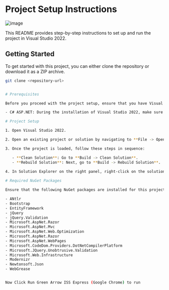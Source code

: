 # Project Setup Instructions
![image](https://github.com/Kempster33/Shampoo-Specific-Website/assets/15764472/df30fe02-7334-4988-bbfe-5894f66de47c)

This README provides step-by-step instructions to set up and run the project in Visual Studio 2022. 

## Getting Started

To get started with this project, you can either clone the repository or download it as a ZIP archive.

```bash
git clone <repository-url>


# Prerequisites

Before you proceed with the project setup, ensure that you have Visual Studio 2022 installed with the following components:

- C# ASP.NET: During the installation of Visual Studio 2022, make sure to select the option to install the ability to create C# ASP.NET projects.

# Project Setup

1. Open Visual Studio 2022.

2. Open an existing project or solution by navigating to **File -> Open -> Project/Solution** and selecting our `.sln` file.

3. Once the project is loaded, follow these steps in sequence:

   - **Clean Solution**: Go to **Build -> Clean Solution**.
   - **Rebuild Solution**: Next, go to **Build -> Rebuild Solution**.
   
4. In Solution Explorer on the right panel, right-click on the solution and select **Restore NuGet Packages**.

# Required NuGet Packages

Ensure that the following NuGet packages are installed for this project. You can check and manage them under **Tools -> NuGet Package Manager -> Manage NuGet Packages for Solutions**. Make sure they are listed as "Installed."

- ANtlr
- Bootstrap
- EntityFramework
- jQuery
- jQuery.Validation
- Microsoft.AspNet.Razor
- Microsoft.AspNet.Mvc
- Microsoft.AspNet.Web.Optimization
- Microsoft.AspNet.Razor
- Microsoft.AspNet.WebPages
- Microsoft.CodeDom.Providers.DotNetCompilerPlatform
- Microsoft.JQuery.Unobtrusive.Validation
- Microsoft.Web.Infrastructure
- Modernizr
- Newtonsoft.Json
- WebGrease


Now Click Run Green Arrow ISS Express (Google Chrome) to run
